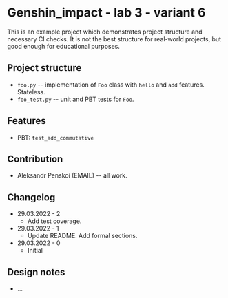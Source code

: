 # Genshin_impact - lab 3 - variant 6

This is an example project which demonstrates project structure and necessary
CI checks. It is not the best structure for real-world projects, but good
enough for educational purposes.

## Project structure

- `foo.py` -- implementation of `Foo` class with `hello` and `add` features.
   Stateless.
- `foo_test.py` -- unit and PBT tests for `Foo`.

## Features

- PBT: `test_add_commutative`

## Contribution

- Aleksandr Penskoi (EMAIL) -- all work.

## Changelog

- 29.03.2022 - 2
  - Add test coverage.
- 29.03.2022 - 1
  - Update README. Add formal sections.
- 29.03.2022 - 0
  - Initial

## Design notes

- ...
